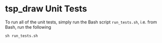 # tsp_draw Unit Tests

To run all of the unit tests, simply run the Bash script `run_tests.sh`, i.e. 
from Bash, run the following

```
sh run_tests.sh
```
